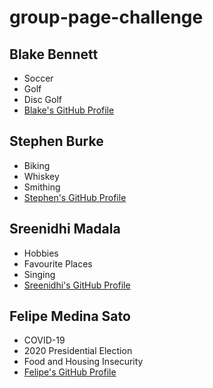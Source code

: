 # group-page-challenge


## Blake Bennett
* Soccer
* Golf
* Disc Golf
* [Blake's GitHub Profile](https://github.com/bben6087)

## Stephen Burke
* Biking
* Whiskey
* Smithing
* [Stephen's GitHub Profile](https://github.com/StephenBurke)

## Sreenidhi Madala
* Hobbies
* Favourite Places
* Singing
* [Sreenidhi's GitHub Profile](https://github.com/Sreenidhi17)

## Felipe Medina Sato
- COVID-19
- 2020 Presidential Election
- Food and Housing Insecurity
- [Felipe's GitHub Profile](https://github.com/FelipeGHB)
